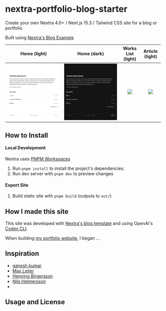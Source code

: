 # nextra-portfolio-blog-starter
Create your own Nextra 4.0+ / Next.js 15.3 / Tailwind CSS site for a blog or portfolio

Built using [Nextra's Blog Example](https://github.com/shuding/nextra/tree/c8238813e1ba425cdd72783d57707b0ff3ca52ea/examples/blog)

Home (light) | Home (dark) | Works List (light) | Article (light)
:-------------:|:---------------:|:----------------:|:----------------:
![home_light](portfolio_starter_home.png) | ![home_dark](portfolio_starter_home_dark.png) | ![](https://...Light.png) | ![](https://...Night.png) |

## How to Install
#### Local Development 
Nextra uses [PNPM Workspaces](https://pnpm.io/workspaces)
1. Run `pnpm install` to install the project's dependencies.
2. Run dev server with `pnpm dev` to preview changes

#### Export Site
1. Build static site with `pnpm build` (outputs to `out/`)

## How I made this site
This site was developed with [Nextra's blog template](https://github.com/shuding/nextra/tree/c8238813e1ba425cdd72783d57707b0ff3ca52ea/examples/blog) and using OpenAI's [Codex CLI](https://developers.openai.com/codex/cli/).

When building [my portfolio website](nickgentz.com), I began ...
## Inspiration 
- [ganesh kumar](gktk.us)
- [Max Leiter](https://maxleiter.com/)
- [Henning Birgersson](https://www.henningbirgersson.com/)
- [Nils Helmersson](https://nils.io/)
- 
## Usage and License
